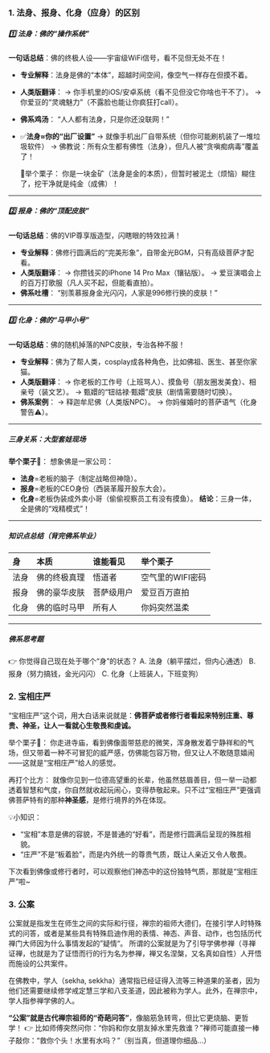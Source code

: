 ### 1. 法身、报身、化身（应身）的区别

##### 1️⃣ 法身：佛的“操作系统”

**一句话总结**：佛的终极人设——宇宙级WiFi信号，看不见但无处不在！

- **专业解释**：法身是佛的“本体”，超越时间空间，像空气一样存在但摸不着。

- **人类版翻译**：
  → 你手机里的iOS/安卓系统（看不见但没它你啥也干不了）。
  → 你爱豆的“灵魂魅力”（不露脸也能让你疯狂打call）。

- **佛系鸡汤**：
  “人人都有法身，只是你还没联网！”

- ✅**法身≈你的“出厂设置”**
  → 就像手机出厂自带系统（但你可能刷机装了一堆垃圾软件）
  → 佛教说：所有众生都有佛性（法身），但凡人被“贪嗔痴病毒”覆盖了！

  🌰举个栗子：
  你是一块金矿（法身是金的本质），但暂时被泥土（烦恼）糊住了，挖干净就是纯金（成佛）！

------

##### 2️⃣ 报身：佛的“顶配皮肤”

**一句话总结**：佛的VIP尊享版造型，闪瞎眼的特效拉满！

- **专业解释**：佛修行圆满后的“完美形象”，自带金光BGM，只有高级菩萨才配看。
- **人类版翻译**：
  → 你攒钱买的iPhone 14 Pro Max（镶钻版）。
  → 爱豆演唱会上的百万打歌服（凡人买不起，但能看直拍）。
- **佛系吐槽**：
  “别羡慕报身金光闪闪，人家是996修行换的皮肤！”

------

##### 3️⃣ 化身：佛的“马甲小号”

**一句话总结**：佛的随机掉落的NPC皮肤，专治各种不服！

- **专业解释**：佛为了帮人类，cosplay成各种角色，比如佛祖、医生、甚至你家猫。
- **人类版翻译**：
  → 你老板的工作号（上班骂人）、摸鱼号（朋友圈发美食）、相亲号（装文艺）。
  → 甄嬛的“钮祜禄·甄嬛”皮肤（剧情需要随时切换）。
- **佛系案例**：
  → 释迦牟尼佛（人类版NPC）。
  → 你妈催婚时的菩萨语气（化身警告⚠️）。

------

##### **三身关系：大型套娃现场**

**举个栗子🌰**：
想象佛是一家公司：

- **法身**=老板的脑子（制定战略但神隐）。
- **报身**=老板的CEO身份（西装革履开股东大会）。
- **化身**=老板伪装成外卖小哥（偷偷视察员工有没有摸鱼）。
  **结论**：三身一体，全是佛的“戏精模式”！

------

##### **知识点总结**（背完佛系毕业）

| **身** | **本质**     | **谁能看见** | **举个栗子**     |
| :----- | :----------- | :----------- | :--------------- |
| 法身   | 佛的终极真理 | 悟道者       | 空气里的WIFI密码 |
| 报身   | 佛的豪华皮肤 | 菩萨级用户   | 爱豆百万直拍     |
| 化身   | 佛的临时马甲 | 所有人       | 你妈突然温柔     |

------

##### **佛系思考题**

👉 你觉得自己现在处于哪个“身”的状态？
		A. 法身（躺平摆烂，但内心通透）
		B. 报身（努力搞钱，金光闪闪）
		C. 化身（上班装人，下班变狗）

### 2. 宝相庄严

“宝相庄严”这个词，用大白话来说就是：**佛菩萨或者修行者看起来特别庄重、尊贵、神圣，让人一看就心生敬畏和虔诚。**

举个栗子🌰：
你走进寺庙，看到佛像面带慈悲的微笑，浑身散发着宁静祥和的气场，但又带着一种不可冒犯的威严感，仿佛能包容万物，但又让人不敢随意嬉闹——这就是“宝相庄严”给人的感觉。

再打个比方：
就像你见到一位德高望重的长辈，他虽然慈眉善目，但一举一动都透着智慧和气度，你自然就收起玩闹心，变得恭敬起来。只不过“宝相庄严”更强调佛菩萨特有的那种**神圣感**，是修行境界的外在体现。

💡小知识：

- “宝相”本意是佛的容貌，不是普通的“好看”，而是修行圆满后呈现的殊胜相貌。
- “庄严”不是“板着脸”，而是内外统一的尊贵气质，既让人亲近又令人敬畏。

下次看到佛像或修行者时，可以观察他们神态中的这份独特气质，那就是“宝相庄严”啦~



### 3. 公案

公案就是指发生在师生之间的实际和行径，禅宗的祖师大德们，在接引学人时特殊式的问答，或者是某些具有特殊启迪作用的表情、神态、声音、动作，也包括历代禅门大师因为什么事情发起的”疑情“。 所谓的公案就是为了引导学佛参禅（寻禅证禅，也就是为了证悟而行的行为名为参禅，禅又名涅槃，又名真如自性）人开悟而施设的公共案件。 

 在佛教中，学人（sekha, sekkha）通常指已经证得入流等三种道果的圣者，因为他们还需要继续修学戒定慧三学和八支圣道，因此被称为学人‌。此外，在禅宗中，学人指参禅学佛的人‌。 



 **“公案”就是古代禅宗祖师的“奇葩问答”**，像脑筋急转弯，但比它更烧脑、更哲学！
👉 比如师傅突然问你：“你妈和你女朋友掉水里先救谁？”禅师可能直接一棒子敲你：“救你个头！水里有水吗？”（别当真，但道理你细品…） 